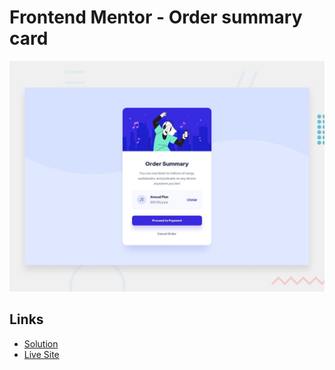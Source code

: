 # Frontend Mentor - Order summary card

![Design preview for the Order summary card coding challenge](./design/desktop-preview.jpg)

## Links

- [Solution](https://www.frontendmentor.io/solutions/)
- [Live Site](https://lucianodlima.github.io/FrontendMentor-Order-summary-component/)



